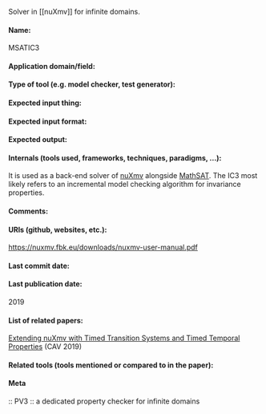 Solver in [[nuXmv]] for infinite domains.

#### Name:
MSATIC3

#### Application domain/field:

#### Type of tool (e.g. model checker, test generator):

#### Expected input thing:

#### Expected input format:

#### Expected output:

#### Internals (tools used, frameworks, techniques, paradigms, ...):
It is used as a back-end solver of [nuXmv](../Checkers/nuXmv.md) alongside [MathSAT](SMT/MathSAT.md).
The IC3 most likely refers to an incremental model checking algorithm for invariance properties.

#### Comments:

#### URIs (github, websites, etc.):
https://nuxmv.fbk.eu/downloads/nuxmv-user-manual.pdf

#### Last commit date:

#### Last publication date:
2019

#### List of related papers:
[Extending nuXmv with Timed Transition Systems and Timed Temporal Properties](https://doi.org/10.1007/978-3-030-25540-4_21) (CAV 2019)

#### Related tools (tools mentioned or compared to in the paper):

#### Meta
:: PV3 :: a dedicated property checker for infinite domains